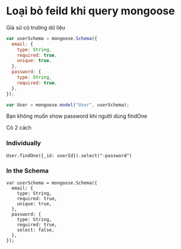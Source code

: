 # Loại bỏ feild khi query mongoose

Giả sử có trường dữ liệu

```javascript
var userSchema = mongoose.Schema({
  email: {
    type: String,
    required: true,
    unique: true,
  },
  password: {
    type: String,
    required: true,
  },
});

var User = mongoose.model("User", userSchema);
```

Bạn không muốn show password khi người dùng findOne

Có 2 cách

### Individually

```
User.findOne({_id: userId}).select("-password")
```

### In the Schema

```
var userSchema = mongoose.Schema({
  email: {
    type: String,
    required: true,
    unique: true,
  },
  password: {
    type: String,
    required: true,
    select: false,
  },
});
```

